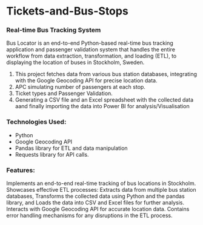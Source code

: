 # Tickets-and-Bus-Stops
### Real-time Bus Tracking System
Bus Locator is an end-to-end Python-based real-time bus tracking application and passenger validation system that handles the entire workflow from data extraction, transformation, and loading (ETL), to displaying the location of buses in Stockholm, Sweden. 
1. This project fetches data from various bus station databases, integrating with the Google Geocoding API for precise location data.
2. APC simulating number of passengers at each stop.
3. Ticket types and Passenger Validation.
4. Generating a CSV file and an Excel spreadsheet with the collected data aand finally importing the data into Power BI for analysis/Visualisation

### Technologies Used:
* Python
* Google Geocoding API
* Pandas library for ETL and data manipulation
* Requests library for API calls.

### Features:

Implements an end-to-end real-time tracking of bus locations in Stockholm.
Showcases effective ETL processes: Extracts data from multiple bus station databases, Transforms the collected data using Python and the pandas library, and Loads the data into CSV and Excel files for further analysis.
Interacts with Google Geocoding API for accurate location data.
Contains error handling mechanisms for any disruptions in the ETL process.

